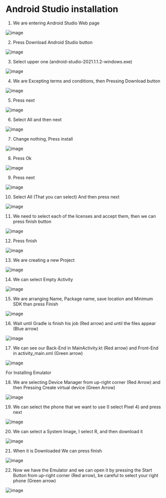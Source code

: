 # Android Studio installation
1)	We are entering Android Studio Web page

![image](https://user-images.githubusercontent.com/101103934/157287896-f9d9ce09-574c-486e-afe0-d11167943ff5.png)

2)	Press Download Android Studio button

![image](https://user-images.githubusercontent.com/101103934/157287933-24c932e4-b64f-4ea1-82f2-bb48a35c1b78.png)

3)	Select upper one (android-studio-2021.1.1.2-windows.exe)

![image](https://user-images.githubusercontent.com/101103934/157287963-1b58e502-bf34-499d-b3ae-e0878970036f.png)

4)	We are Excepting terms and conditions, then Pressing Download button

![image](https://user-images.githubusercontent.com/101103934/157288018-7c1df37d-42af-4c1e-ba9f-2435e900baa3.png)

5)	Press next

![image](https://user-images.githubusercontent.com/101103934/157288037-ebfeb295-cc2e-40b9-a431-7fa40558028b.png)

6)	Select All and then next

![image](https://user-images.githubusercontent.com/101103934/157288059-b33e15a2-9368-43c8-bc14-f49b0002cda4.png)

7)	Change nothing, Press install

![image](https://user-images.githubusercontent.com/101103934/157288331-6e5dc1cf-d2e8-4b13-877f-49721b13607c.png)

8)	Press Ok

![image](https://user-images.githubusercontent.com/101103934/157288350-d1cccbc3-cb56-4c7f-a319-aa1540329b6c.png)

9)	Press next

![image](https://user-images.githubusercontent.com/101103934/157288369-5094d4f8-84e5-4f73-a5bd-d6e88771e22c.png)

10) Select All (That you can select) And then press next

![image](https://user-images.githubusercontent.com/101103934/157288401-1e67991e-2357-428e-84da-2e4dc458b422.png)

11) We need to select each of the licenses and accept them, then we can press finish button

![image](https://user-images.githubusercontent.com/101103934/157288421-16b07c72-b247-44be-ba33-d7dc1ec2a896.png)

12) Press finish

![image](https://user-images.githubusercontent.com/101103934/157288437-558ccae8-36a5-43c6-87d9-de5bd693ec7e.png)

13) We are creating a new Project

![image](https://user-images.githubusercontent.com/101103934/157288470-43ea5848-adbe-48b5-9c34-444c3998397d.png)

14) We can select Empty Activity

![image](https://user-images.githubusercontent.com/101103934/157288487-f2a24af2-2f69-4031-9603-9580a5a7b0af.png)

15) We are arranging Name, Package name, save location and Minimum SDK than press Finish

![image](https://user-images.githubusercontent.com/101103934/157288499-225edc3c-32fe-403b-a7a5-0b1aea26457d.png)

16) Wait until Gradle is finish his job (Red arrow) and until the files appear (Blue arrow)

![image](https://user-images.githubusercontent.com/101103934/157288550-50ef1ebb-af7f-4b07-9c22-183496997f50.png)

17)  We can see our Back-End in MainActivity.kt (Red arrow) and Front-End in activity_main.xml (Green arrow)

![image](https://user-images.githubusercontent.com/101103934/157288576-cac0cf00-48c7-4af4-b8dd-4da5b3ad7d3d.png)

For Installing Emulator

18) We are selecting Device Manager from up-right corner (Red Arrow) and then Pressing Create virtual device (Green Arrow)

![image](https://user-images.githubusercontent.com/101103934/157288609-3dceaee9-25f4-4047-8794-e5ecc1bf99a1.png)

19) We can select the phone that we want to use (I select Pixel 4) and press next

![image](https://user-images.githubusercontent.com/101103934/157288633-42c60e9c-b2c7-4e95-bfc6-d61ef5667785.png)

20) We can select a System Image, I select R, and then download it 

![image](https://user-images.githubusercontent.com/101103934/157288663-299a23a8-8d70-402c-ad45-a24344c60405.png)

21) When it is Downloaded We can press finish
 
![image](https://user-images.githubusercontent.com/101103934/157288723-7027ebf4-f238-4b90-9112-84d8a8bcbc12.png)

22) Now we have the Emulator and we can open it by pressing the Start Button from up-right corner (Red arrow), be careful to select your right phone (Green arrow)

![image](https://user-images.githubusercontent.com/101103934/157288749-10ed2464-2773-462e-94be-7fe6123032d7.png)
